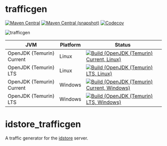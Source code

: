 trafficgen
===

[![Maven Central](https://img.shields.io/maven-central/v/com.io7m.idstore.trafficgen/com.io7m.idstore.trafficgen.svg?style=flat-square)](http://search.maven.org/#search%7Cga%7C1%7Cg%3A%22com.io7m.idstore.trafficgen%22)
[![Maven Central (snapshot)](https://img.shields.io/nexus/s/https/s01.oss.sonatype.org/com.io7m.idstore.trafficgen/com.io7m.idstore.trafficgen.svg?style=flat-square)](https://s01.oss.sonatype.org/content/repositories/snapshots/com/io7m/trafficgen/)
[![Codecov](https://img.shields.io/codecov/c/github/io7m/trafficgen.svg?style=flat-square)](https://codecov.io/gh/io7m/trafficgen)

![trafficgen](./src/site/resources/trafficgen.jpg?raw=true)

| JVM | Platform | Status |
|-----|----------|--------|
| OpenJDK (Temurin) Current | Linux | [![Build (OpenJDK (Temurin) Current, Linux)](https://img.shields.io/github/actions/workflow/status/io7m/trafficgen/main.linux.temurin.current.yml)](https://github.com/io7m/trafficgen/actions?query=workflow%3Amain.linux.temurin.current)|
| OpenJDK (Temurin) LTS | Linux | [![Build (OpenJDK (Temurin) LTS, Linux)](https://img.shields.io/github/actions/workflow/status/io7m/trafficgen/main.linux.temurin.lts.yml)](https://github.com/io7m/trafficgen/actions?query=workflow%3Amain.linux.temurin.lts)|
| OpenJDK (Temurin) Current | Windows | [![Build (OpenJDK (Temurin) Current, Windows)](https://img.shields.io/github/actions/workflow/status/io7m/trafficgen/main.windows.temurin.current.yml)](https://github.com/io7m/trafficgen/actions?query=workflow%3Amain.windows.temurin.current)|
| OpenJDK (Temurin) LTS | Windows | [![Build (OpenJDK (Temurin) LTS, Windows)](https://img.shields.io/github/actions/workflow/status/io7m/trafficgen/main.windows.temurin.lts.yml)](https://github.com/io7m/trafficgen/actions?query=workflow%3Amain.windows.temurin.lts)|

# idstore_trafficgen

A traffic generator for the [idstore](https://www.io7m.com/software/idstore)
server.


